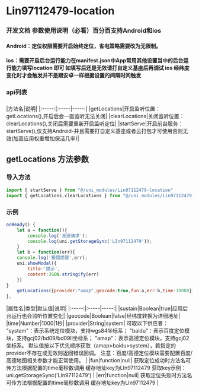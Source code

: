 # Lin97112479-location
### 开发文档 参数使用说明（必看）百分百支持Android和ios
#### Android：定位权限需要开启始终定位，省电策略需要改为无限制。
#### ios：需要开启后台运行能力在manifest.json中App常用其他设置当中的后台运行能力填写location 即可 如填写后还是无效请打自定义基座后再调试 ios 经纬度变化时才会触发并不是跟安卓一样根据设置的间隔时间触发


### api列表
### 
|方法名|说明|
|:-----:|:-----|-----:|
|getLocations|开启监听位置：getLocations(),开启后会一直监听无法关闭|
|clearLocations|关闭监听位置：clearLocations(),关闭后需要重新开启监听定位|
|startServe|开启前台服务：startServe(),仅支持Android-并且需要打自定义基座或者云打包才可使用否则无效(加高应用权重增加保活几率)|
## getLocations 方法参数

### 导入方法
```javascript
import { startServe } from "@/uni_modules/Lin97112479-location"
import { getLocations,clearLocations } from "@/uni_modules/Lin97112479-location/utssdk/index.js"
```

### 示例


```javascript
onReady() {
	let a = function(){
		console.log('发送请求');
		console.log(uni.getStorageSync('LIn97112479'));
	}
	let b = function(err){
    console.log('报错提醒',err);
	uni.showModal({
		title:'提示',
		content:JSON.stringify(err)
	})
}
	getLocations({provider:"amap",geocode:true,fun:a,err:b,time:10000}) 
},
```


|属性名|类型|默认值|说明|
|:-----:|:-----|-----:|
|sustain|Boolean|true|应用后台运行也会监听位置变化|
|geocode|Boolean|false|经纬度转换为详细地址|
|time|Number|1000|1秒|
|provider|String|system| 可取以下供应者： "system"：表示系统定位模块，支持wgs84坐标系； "baidu"：表示百度定位模块，支持gcj02/bd09/bd09ll坐标系； "amap"：表示高德定位模块，支持gcj02坐标系。 默认值按以下优先顺序获取（amap>baidu>system），若指定的provider不存在或无效则返回错误回调。 注意：百度/高德定位模块需要配置百度/高德地图相关参数才能正常使用。 |
|fun|function|null| 获取定位成功时方法名可传方法根据配置的time毫秒数调用 缓存地址key为LIn97112479 获取key示例：uni.getStorageSync('LIn97112479') |
|err|function|null| 获取定位失败时方法名可传方法根据配置的time毫秒数调用 缓存地址key为LIn97112479 |



